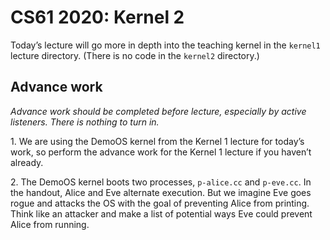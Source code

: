 CS61 2020: Kernel 2
===================

Today’s lecture will go more in depth into the teaching kernel in the
`kernel1` lecture directory. (There is no code in the `kernel2` directory.)

Advance work
------------

*Advance work should be completed before lecture, especially by active
listeners. There is nothing to turn in.*

1\. We are using the DemoOS kernel from the Kernel 1 lecture for today’s work,
so perform the advance work for the Kernel 1 lecture if you haven’t already.

2\. The DemoOS kernel boots two processes, `p-alice.cc` and `p-eve.cc`. In the
handout, Alice and Eve alternate execution. But we imagine Eve goes rogue and
attacks the OS with the goal of preventing Alice from printing. Think like an
attacker and make a list of potential ways Eve could prevent Alice from
running.
